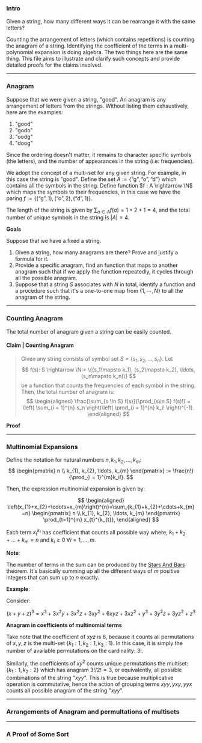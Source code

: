 
### **Intro**

Given a string, how many different ways it can be rearrange it with the same letters? 

Counting the arrangement of letters (which contains repetitions) is counting the anagram of a string. 
Identifying the coefficient of the terms in a multi-polynomial expansion is doing algebra. 
The two things here are the same thing. 
This file aims to illustrate and clarify such concepts and provide detailed proofs for the claims involved. 





---
### **Anagram**
Suppose that we were given a string, "good". 
An anagram is any arrangement of letters from the strings. 
Without listing them exhaustively, here are the examples: 
1. "good"
2. "godo"
3. "oodg"
4. "doog"

Since the ordering doesn't matter, it remains to character specific symbols (the letters), and the number of appearances in the string (i.e: frequencies). 

We adopt the concept of a multi-set for any given string. 
For example, in this case the string is "good". 
Define the set $A := \{\text{``g"}, \text{``o''}, \text{``d''}\}$ which contains all the symbols in the string. 
Define function $f : A \rightarrow \N$ which maps the symbols to their frequencies, in this case we have the paring $f:=\{(\text{``g''}, 1), (\text{``o''}, 2), (\text{``d''}, 1)\}$. 

The length of the string is given by $\sum_{a \in A} f(a) = 1 + 2 + 1 = 4$, and the total number of unique symbols in the string is $|A| = 4$. 

**Goals**

Suppose that we have a fixed a string. 
1. Given a string, how many anagrams are there? Prove and justify a formula for it. 
2. Provide a specific anagram, find an function that maps to another anagram such that if we apply the function repeatedly, it cycles through all the possible anagram. 
3. Suppose that a string $S$ associates with $N$ in total, identify a function and a procedure such that it's a one-to-one map from $\{1, \cdots, N\}$ to all the anagram of the string. 


---
### **Counting Anagram**

The total number of anagram given a string can be easily counted. 

#### **Claim | Counting Anagram**
> Given any string consists of symbol set $S = \{s_1, s_2, \ldots, s_n\}$. 
> Let 
> $$
>     f(s): S \rightarrow \N:= \{(s_1\mapsto k_1), (s_2\mapsto k_2), \ldots, (s_n\mapsto k_n)\}
> $$ 
> be a function that counts the frequencies of each symbol in the string. 
> Then, the total number of anagram is: 
> $$
> \begin{aligned}
>     \frac{\sum_{s \in S} f(s)}{\prod_{s\in S} f(s)!}
>     = \left(
>         \sum_{i = 1}^{n} s_n
>     \right)\left(
>         \prod_{i = 1}^{n} k_i!
>     \right)^{-1}. 
> \end{aligned}
> $$

**Proof**




<!-- 
The anagram of a string a specific ordering of the multi-set containing the letters used in a given string. 
Using a multi-set to represent the string "godoggy" it will be: 

$$
S = \{g: 3, 0: 2, d:1, y: 1\}
$$

In total, there are $7!$ many permutations of a given sequence of 7 symbols. The total number of anagram is given by: 

$$
\frac{7!}{3!2!}
$$

In general, suppose that there exists an multi-set of symbols $\{s_1:n_1, s_1:n_2, \cdots, s_k:n_k\}$, and we are interested in the total number of unique anagram that can be created by using all the symbols from the multi-set, then it's given as: 

> $$
> \frac{n!}{n_1!n_2!\cdots n_k!}
> $$

**Remark**: 

Intuitively, the subset of all the same letter repeating letters multiplied by all permutations of the other letter provides us the total number of permutations. Therefore to eliminate the repetitions it make intuitive senes to divide by the total number of ways all possible subset of repeating elements can repeat by the total number of permutations of all letters, ignoring the repeating letters.  -->


---
### **Multinomial Expansions**

Define the notation for natural numbers $n, k_1, k_2, \ldots, k_m$: 
$$
\begin{pmatrix}
    n \\
    k_{1}, k_{2}, \ldots, k_{m}
\end{pmatrix}
:= 
\frac{n!}{\prod_{i = 1}^{m}k_i!}. 
$$

Then, the expression multinomial expansion is given by: 

$$
\begin{aligned}
    \left(x_{1}+x_{2}+\cdots+x_{m}\right)^{n}=\sum_{k_{1}+k_{2}+\cdots+k_{m}=n}
        \begin{pmatrix}
            n \\
            k_{1}, k_{2}, \ldots, k_{m}
        \end{pmatrix}
    \prod_{t=1}^{m} x_{t}^{k_{t}}, 
\end{aligned}
$$

Each term $x_t^{k_t}$ has coefficient that counts all possible way where, $k_1 + k_2 + \ldots + k_m = n$ and $k_i \ge 0\; \forall i = 1, \ldots, m$. 


**Note**: 

The number of terms in the sum can be produced by the [Stars And Bars](../MATH%20000%20Math%20Essential/Probability,%20Stats/Stars%20And%20Bars.md) theorem. It's basically summing up all the different ways of $m$ positive integers that can sum up to $n$ exactly. 

**Example**: 

Consider: 

$$
    (x + y + z)^3 = x^3+3 x^2 y+3 x^2 z+3 x y^2+6 x y z+3 x z^2+y^3+3 y^2 z+3 y z^2+z^3
$$

**Anagram in coefficients of multinomial terms**

Take note that the coefficient of $xyz$ is $6$, because it counts all permutations of $x, y, z$ is the multi-set $\{k_1:1, k_2:1, k_3:1\}$. In this case, it is simply the number of available permutations on the cardinality: $3!$. 

Similarly, the coefficients of $xy^2$ counts unique permutations the multiset: $\{k_1:1, k_2:2\}$ which has anagram $3!/2! = 3$, or equivalently, all possible combinations of the string "$xyy$". 
This is true because multiplicative operation is commutative, hence the action of grouping terms $xyy, yxy, yyx$ counts all possible anagram of the string "$xyy$". 


---
### **Arrangements of Anagram and permultations of multisets**


<!-- ### **Example: A Divide and Conquer Approach**

Another way to get the same formula is to use the idea of a "Super Group" and the formula for combinatorics.  

Let's say we have the string "aabbCCDD". 

If I split it by letter type, then there are 2 types: Upper and Lower cased letters. 

The number of such a splitting will be: 

$$
\frac{8}{4!4!}
$$

Now, 2 groups of $4$ remains, and each has 2 groups of 2 elements, because they are different letters, therefore, for each subgroup, the number of combination will be given by: 

$$
\frac{4!}{2!2!} \quad \frac{4!}{2!2!}
$$

Then, every possible permutations of the super group, we have: 

$$
\frac{4!4!}{2!2!2!2!}
$$

In total. However, re-arranging inside the sub-group doesn't change the super group, therefore, we can just multiply then together and get: 

$$
\frac{8}{4!4!}\times \frac{4!4!}{2!2!2!2!} 
=
\frac{8!}{2!2!2!2!}
$$

And, for this example, the above results is the same as obtained via the multinomial coefficient formula.  -->

---
### **A Proof of Some Sort**



